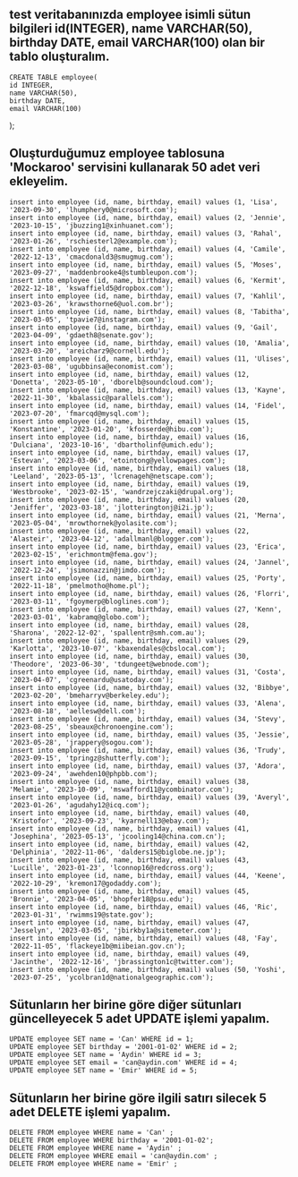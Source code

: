 ## test veritabanınızda employee isimli sütun bilgileri id(INTEGER), name VARCHAR(50), birthday DATE, email VARCHAR(100) olan bir tablo oluşturalım.

    CREATE TABLE employee(
	id INTEGER,
	name VARCHAR(50),
	birthday DATE,
	email VARCHAR(100)
);


## Oluşturduğumuz employee tablosuna 'Mockaroo' servisini kullanarak 50 adet veri ekleyelim.

    insert into employee (id, name, birthday, email) values (1, 'Lisa', '2023-09-30', 'lhumphery0@microsoft.com');
    insert into employee (id, name, birthday, email) values (2, 'Jennie', '2023-10-15', 'jbuzzing1@xinhuanet.com');
    insert into employee (id, name, birthday, email) values (3, 'Rahal', '2023-01-26', 'rschiesterl2@example.com');
    insert into employee (id, name, birthday, email) values (4, 'Camile', '2022-12-13', 'cmacdonald3@smugmug.com');
    insert into employee (id, name, birthday, email) values (5, 'Moses', '2023-09-27', 'maddenbrooke4@stumbleupon.com');
    insert into employee (id, name, birthday, email) values (6, 'Kermit', '2022-12-18', 'kswaffield5@dropbox.com');
    insert into employee (id, name, birthday, email) values (7, 'Kahlil', '2023-03-26', 'krawsthorne6@uol.com.br');
    insert into employee (id, name, birthday, email) values (8, 'Tabitha', '2023-03-05', 'tpavie7@instagram.com');
    insert into employee (id, name, birthday, email) values (9, 'Gail', '2023-04-09', 'gdaeth8@senate.gov');
    insert into employee (id, name, birthday, email) values (10, 'Amalia', '2023-03-20', 'areicharz9@cornell.edu');
    insert into employee (id, name, birthday, email) values (11, 'Ulises', '2023-03-08', 'ugubbinsa@economist.com');
    insert into employee (id, name, birthday, email) values (12, 'Donetta', '2023-05-10', 'dborelb@soundcloud.com');
    insert into employee (id, name, birthday, email) values (13, 'Kayne', '2022-11-30', 'kbalassic@parallels.com');
    insert into employee (id, name, birthday, email) values (14, 'Fidel', '2023-07-20', 'fmarcqd@mysql.com');
    insert into employee (id, name, birthday, email) values (15, 'Konstantine', '2023-01-20', 'kfosserde@hibu.com');
    insert into employee (id, name, birthday, email) values (16, 'Dulciana', '2023-10-16', 'dbartholinf@umich.edu');
    insert into employee (id, name, birthday, email) values (17, 'Estevan', '2023-03-06', 'etointong@yellowpages.com');
    insert into employee (id, name, birthday, email) values (18, 'Leeland', '2023-05-13', 'lcrenageh@netscape.com');
    insert into employee (id, name, birthday, email) values (19, 'Westbrooke', '2023-02-15', 'wandrzejczaki@drupal.org');
    insert into employee (id, name, birthday, email) values (20, 'Jeniffer', '2023-03-18', 'jlotteringtonj@i2i.jp');
    insert into employee (id, name, birthday, email) values (21, 'Merna', '2023-05-04', 'mrowthornek@yolasite.com');
    insert into employee (id, name, birthday, email) values (22, 'Alasteir', '2023-04-12', 'adallmanl@blogger.com');
    insert into employee (id, name, birthday, email) values (23, 'Erica', '2023-02-15', 'erichmontm@fema.gov');
    insert into employee (id, name, birthday, email) values (24, 'Jannel', '2022-12-24', 'jsimonazzin@jimdo.com');
    insert into employee (id, name, birthday, email) values (25, 'Porty', '2022-11-18', 'pmelmotho@home.pl');
    insert into employee (id, name, birthday, email) values (26, 'Florri', '2023-03-11', 'fgoymerp@bloglines.com');
    insert into employee (id, name, birthday, email) values (27, 'Kenn', '2023-03-01', 'kabramq@globo.com');
    insert into employee (id, name, birthday, email) values (28, 'Sharona', '2022-12-02', 'spallentr@smh.com.au');
    insert into employee (id, name, birthday, email) values (29, 'Karlotta', '2023-10-07', 'kbaxendales@cbslocal.com');
    insert into employee (id, name, birthday, email) values (30, 'Theodore', '2023-06-30', 'tdungeet@webnode.com');
    insert into employee (id, name, birthday, email) values (31, 'Costa', '2023-04-07', 'cgreenardu@usatoday.com');
    insert into employee (id, name, birthday, email) values (32, 'Bibbye', '2023-02-20', 'bmeharryv@berkeley.edu');
    insert into employee (id, name, birthday, email) values (33, 'Alena', '2023-08-18', 'aellesw@dell.com');
    insert into employee (id, name, birthday, email) values (34, 'Stevy', '2023-08-25', 'sbeaux@chronoengine.com');
    insert into employee (id, name, birthday, email) values (35, 'Jessie', '2023-05-28', 'jrappery@sogou.com');
    insert into employee (id, name, birthday, email) values (36, 'Trudy', '2023-09-15', 'tpringz@shutterfly.com');
    insert into employee (id, name, birthday, email) values (37, 'Adora', '2023-09-24', 'awehden10@phpbb.com');
    insert into employee (id, name, birthday, email) values (38, 'Melamie', '2023-10-09', 'mswafford11@ycombinator.com');
    insert into employee (id, name, birthday, email) values (39, 'Averyl', '2023-01-26', 'agudahy12@icq.com');
    insert into employee (id, name, birthday, email) values (40, 'Kristofor', '2023-09-23', 'kyarnell13@ebay.com');
    insert into employee (id, name, birthday, email) values (41, 'Josephina', '2023-05-13', 'jcooling14@china.com.cn');
    insert into employee (id, name, birthday, email) values (42, 'Delphinia', '2022-11-06', 'dalders15@biglobe.ne.jp');
    insert into employee (id, name, birthday, email) values (43, 'Lucille', '2023-01-23', 'lconnop16@redcross.org');
    insert into employee (id, name, birthday, email) values (44, 'Keene', '2022-10-29', 'kremon17@godaddy.com');
    insert into employee (id, name, birthday, email) values (45, 'Bronnie', '2023-04-05', 'bhopfer18@psu.edu');
    insert into employee (id, name, birthday, email) values (46, 'Ric', '2023-01-31', 'rwimms19@state.gov');
    insert into employee (id, name, birthday, email) values (47, 'Jesselyn', '2023-03-05', 'jbirkby1a@sitemeter.com');
    insert into employee (id, name, birthday, email) values (48, 'Fay', '2022-11-05', 'flackeye1b@miibeian.gov.cn');
    insert into employee (id, name, birthday, email) values (49, 'Jacinthe', '2022-12-16', 'jbrassington1c@twitter.com');
    insert into employee (id, name, birthday, email) values (50, 'Yoshi', '2023-07-25', 'ycolbran1d@nationalgeographic.com');



## Sütunların her birine göre diğer sütunları güncelleyecek 5 adet UPDATE işlemi yapalım.

    UPDATE employee SET name = 'Can' WHERE id = 1;
    UPDATE employee SET birthday = '2001-01-02' WHERE id = 2;
    UPDATE employee SET name = 'Aydin' WHERE id = 3;
    UPDATE employee SET email = 'can@aydin.com' WHERE id = 4;
    UPDATE employee SET name = 'Emir' WHERE id = 5;


## Sütunların her birine göre ilgili satırı silecek 5 adet DELETE işlemi yapalım.

    DELETE FROM employee WHERE name = 'Can' ;
    DELETE FROM employee WHERE birthday = '2001-01-02';
    DELETE FROM employee WHERE name = 'Aydin' ;
    DELETE FROM employee WHERE email = 'can@aydin.com' ;
    DELETE FROM employee WHERE name = 'Emir' ;